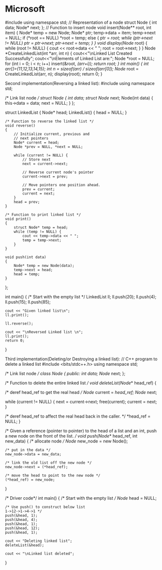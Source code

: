 # Microsoft
#include <iostream> using namespace std; // Representation of a node struct Node { 	int data; 	Node* next; }; // Function to insert node void insert(Node** root, int item) { 	Node* temp = new Node; 	Node* ptr; 	temp->data = item; 	temp->next = NULL;  	if (*root == NULL) 		*root = temp; 	else { 		ptr = *root; 		while (ptr->next != NULL) 			ptr = ptr->next; 		ptr->next = temp; 	} }  void display(Node* root) { 	while (root != NULL) { 		cout << root->data << " "; 		root = root->next; 	} }  Node *CreateLinkedList(int *arr, int n) { 	cout<<"\nLinked List Created Successfully"; 	cout<<"\nElements of Linked List are:"; 	Node *root = NULL; 	for (int i = 0; i < n; i++) 		insert(&root, *(arr+i)); return root; }   int main() { 	int arr[]={11,12,13,14,15}; 	int n = sizeof(arr) / sizeof(arr[0]); 	Node* root = CreateLinkedList(arr, n); 	display(root); 	return 0; }

Second implementation(Reversing a linked list):
#include <iostream>
using namespace std;

/* Link list node */
struct Node {
	int data;
	struct Node* next;
	Node(int data)
	{
		this->data = data;
		next = NULL;
	}
};

struct LinkedList {
	Node* head;
	LinkedList() { head = NULL; }

	/* Function to reverse the linked list */
	void reverse()
	{
		// Initialize current, previous and
		// next pointers
		Node* current = head;
		Node *prev = NULL, *next = NULL;

		while (current != NULL) {
			// Store next
			next = current->next;

			// Reverse current node's pointer
			current->next = prev;

			// Move pointers one position ahead.
			prev = current;
			current = next;
		}
		head = prev;
	}

	/* Function to print linked list */
	void print()
	{
		struct Node* temp = head;
		while (temp != NULL) {
			cout << temp->data << " ";
			temp = temp->next;
		}
	}

	void push(int data)
	{
		Node* temp = new Node(data);
		temp->next = head;
		head = temp;
	}
};

int main()
{
	/* Start with the empty list */
	LinkedList ll;
	ll.push(20);
	ll.push(4);
	ll.push(15);
	ll.push(85);

	cout << "Given linked list\n";
	ll.print();

	ll.reverse();

	cout << "\nReversed Linked list \n";
	ll.print();
	return 0;
}


Third implementation(Deleting/or Destroying a linked list):
// C++ program to delete a linked list
#include <bits/stdc++.h>
using namespace std;

/* Link list node */
class Node
{
	public:
	int data;
	Node* next;
};

/* Function to delete the entire linked list */
void deleteList(Node** head_ref)
{

/* deref head_ref to get the real head */
Node* current = *head_ref;
Node* next;

while (current != NULL)
{
	next = current->next;
	free(current);
	current = next;
}

/* deref head_ref to affect the real head back
	in the caller. */
*head_ref = NULL;
}

/* Given a reference (pointer to pointer) to the head
of a list and an int, push a new node on the front
of the list. */
void push(Node** head_ref, int new_data)
{
	/* allocate node */
	Node* new_node = new Node();

	/* put in the data */
	new_node->data = new_data;

	/* link the old list off the new node */
	new_node->next = (*head_ref);

	/* move the head to point to the new node */
	(*head_ref) = new_node;
}

/* Driver code*/
int main()
{
	/* Start with the empty list */
	Node* head = NULL;

	/* Use push() to construct below list
	1->12->1->4->1 */
	push(&head, 1);
	push(&head, 4);
	push(&head, 1);
	push(&head, 12);
	push(&head, 1);

	cout << "Deleting linked list";
	deleteList(&head);

	cout << "\nLinked list deleted";
}
